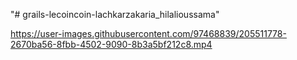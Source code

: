"# grails-lecoincoin-lachkarzakaria_hilalioussama" 


https://user-images.githubusercontent.com/97468839/205511778-2670ba56-8fbb-4502-9090-8b3a5bf212c8.mp4

